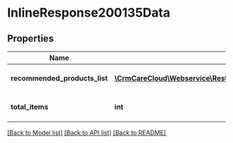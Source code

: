 # InlineResponse200135Data

## Properties
Name | Type | Description | Notes
------------ | ------------- | ------------- | -------------
**recommended_products_list** | [**\CrmCareCloud\Webservice\RestApi\Client\Model\RecommendedProduct[]**](RecommendedProduct.md) | List of the recommended products. | [optional] 
**total_items** | **int** | The number of all found product IDs. | [optional] 

[[Back to Model list]](../../README.md#documentation-for-models) [[Back to API list]](../../README.md#documentation-for-api-endpoints) [[Back to README]](../../README.md)

